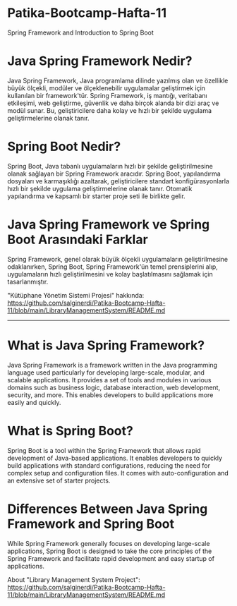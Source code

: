 # Patika-Bootcamp-Hafta-11
Spring Framework and Introduction to  Spring Boot

# Java Spring Framework Nedir?
Java Spring Framework, Java programlama dilinde yazılmış olan ve özellikle büyük ölçekli, modüler ve ölçeklenebilir uygulamalar geliştirmek için kullanılan bir framework'tür. Spring Framework, iş mantığı, veritabanı etkileşimi, web geliştirme, güvenlik ve daha birçok alanda bir dizi araç ve modül sunar. Bu, geliştiricilere daha kolay ve hızlı bir şekilde uygulama geliştirmelerine olanak tanır.

# Spring Boot Nedir?
Spring Boot, Java tabanlı uygulamaların hızlı bir şekilde geliştirilmesine olanak sağlayan bir Spring Framework aracıdır. Spring Boot, yapılandırma dosyaları ve karmaşıklığı azaltarak, geliştiricilere standart konfigürasyonlarla hızlı bir şekilde uygulama geliştirmelerine olanak tanır. Otomatik yapılandırma ve kapsamlı bir starter proje seti ile birlikte gelir.

# Java Spring Framework ve Spring Boot Arasındaki Farklar
Spring Framework, genel olarak büyük ölçekli uygulamaların geliştirilmesine odaklanırken, Spring Boot, Spring Framework'ün temel prensiplerini alıp, uygulamaların hızlı geliştirilmesini ve kolay başlatılmasını sağlamak için tasarlanmıştır.

"Kütüphane Yönetim Sistemi Projesi" hakkında: https://github.com/salginerdi/Patika-Bootcamp-Hafta-11/blob/main/LibraryManagementSystem/README.md

-----------------------------------------------------------------------------------------------------------------------------------------------------------------------------------------------------------------------------------------------

# What is Java Spring Framework?
Java Spring Framework is a framework written in the Java programming language used particularly for developing large-scale, modular, and scalable applications. It provides a set of tools and modules in various domains such as business logic, database interaction, web development, security, and more. This enables developers to build applications more easily and quickly.

# What is Spring Boot?
Spring Boot is a tool within the Spring Framework that allows rapid development of Java-based applications. It enables developers to quickly build applications with standard configurations, reducing the need for complex setup and configuration files. It comes with auto-configuration and an extensive set of starter projects.

# Differences Between Java Spring Framework and Spring Boot
While Spring Framework generally focuses on developing large-scale applications, Spring Boot is designed to take the core principles of the Spring Framework and facilitate rapid development and easy startup of applications.

About "Library Management System Project": https://github.com/salginerdi/Patika-Bootcamp-Hafta-11/blob/main/LibraryManagementSystem/README.md
